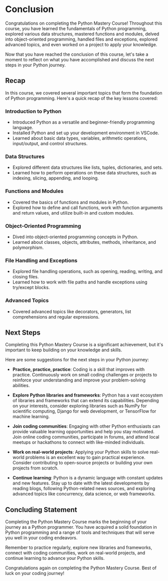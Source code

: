# Conclusion

Congratulations on completing the Python Mastery Course! Throughout this course, you have learned the fundamentals of Python programming, explored various data structures, mastered functions and modules, delved into object-oriented programming, handled files and exceptions, explored advanced topics, and even worked on a project to apply your knowledge.

Now that you have reached the conclusion of this course, let's take a moment to reflect on what you have accomplished and discuss the next steps in your Python journey.

## Recap

In this course, we covered several important topics that form the foundation of Python programming. Here's a quick recap of the key lessons covered:

### Introduction to Python

- Introduced Python as a versatile and beginner-friendly programming language.
- Installed Python and set up your development environment in VSCode.
- Learned about basic data types, variables, arithmetic operations, input/output, and control structures.

### Data Structures

- Explored different data structures like lists, tuples, dictionaries, and sets.
- Learned how to perform operations on these data structures, such as indexing, slicing, appending, and looping.

### Functions and Modules

- Covered the basics of functions and modules in Python.
- Explored how to define and call functions, work with function arguments and return values, and utilize built-in and custom modules.

### Object-Oriented Programming

- Dived into object-oriented programming concepts in Python.
- Learned about classes, objects, attributes, methods, inheritance, and polymorphism.

### File Handling and Exceptions

- Explored file handling operations, such as opening, reading, writing, and closing files.
- Learned how to work with file paths and handle exceptions using try/except blocks.

### Advanced Topics

- Covered advanced topics like decorators, generators, list comprehensions and regular expressions.

## Next Steps

Completing this Python Mastery Course is a significant achievement, but it's important to keep building on your knowledge and skills. 

Here are some suggestions for the next steps in your Python journey:

- **Practice, practice, practice**: Coding is a skill that improves with practice. Continuously work on small coding challenges or projects to reinforce your understanding and improve your problem-solving abilities.

- **Explore Python libraries and frameworks**: Python has a vast ecosystem of libraries and frameworks that can extend its capabilities. Depending on your interests, consider exploring libraries such as NumPy for scientific computing, Django for web development, or TensorFlow for machine learning.

- **Join coding communities**: Engaging with other Python enthusiasts can provide valuable learning opportunities and help you stay motivated. Join online coding communities, participate in forums, and attend local meetups or hackathons to connect with like-minded individuals.

- **Work on real-world projects**: Applying your Python skills to solve real-world problems is an excellent way to gain practical experience. Consider contributing to open-source projects or building your own projects from scratch.

- **Continue learning**: Python is a dynamic language with constant updates and new features. Stay up to date with the latest developments by reading blogs, following Python-related news sources, and exploring advanced topics like concurrency, data science, or web frameworks.

## Concluding Statement

Completing the Python Mastery Course marks the beginning of your journey as a Python programmer. You have acquired a solid foundation in Python programming and a range of tools and techniques that will serve you well in your coding endeavors. 

Remember to practice regularly, explore new libraries and frameworks, connect with coding communities, work on real-world projects, and continue learning to advance your Python skills.

Congratulations again on completing the Python Mastery Course. Best of luck on your coding journey!


